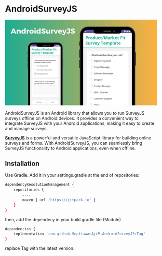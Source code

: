 # AndroidSurveyJS
![image](https://raw.githubusercontent.com/SeptiawanAjiP/AndroidSurveyJS/master/demo.jpeg)

AndroidSurveyJS is an Android library that allows you to run SurveyJS surveys offline on Android devices. It provides a convenient way to integrate SurveyJS with your Android applications, making it easy to create and manage surveys.

**[SurveyJS](https://surveyjs.io/)** is a powerful and versatile JavaScript library for building online surveys and forms. With AndroidSurveyJS, you can seamlessly bring SurveyJS functionality to Android applications, even when offline.

## Installation

Use Gradle. Add it in your settings.gradle at the end of repositories:

```bash
dependencyResolutionManagement {
    repositories {
        ....
        maven { url 'https://jitpack.io' }
    }
}
```
then, add the dependecy in your build.gradle file (Module)
```bash
dependencies {
    implementation 'com.github.SeptiawanAjiP:AndroidSurveyJS:Tag'
}
```
replace Tag with the latest version.
